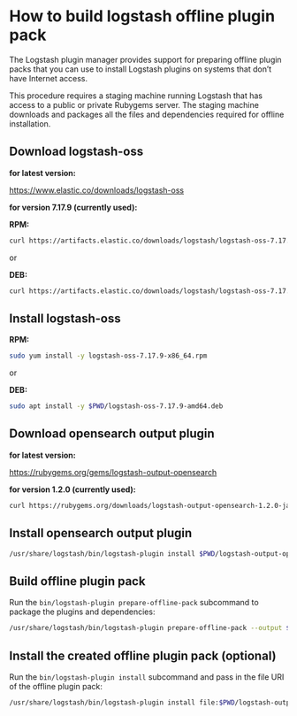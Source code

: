 # How to build logstash offline plugin pack

The Logstash plugin manager provides support for preparing offline plugin packs that you can use to install Logstash plugins on systems that don’t have Internet access.

This procedure requires a staging machine running Logstash that has access to a public or private Rubygems server. The staging machine downloads and packages all the files and dependencies required for offline installation.

## Download logstash-oss

**for latest version:**

https://www.elastic.co/downloads/logstash-oss

**for version 7.17.9 (currently used):**

**RPM:**
```sh
curl https://artifacts.elastic.co/downloads/logstash/logstash-oss-7.17.9-x86_64.rpm --output logstash-oss-7.17.9-x86_64.rpm
```

or 

**DEB:**
```sh
curl https://artifacts.elastic.co/downloads/logstash/logstash-oss-7.17.9-amd64.deb --output logstash-oss-7.17.9-amd64.deb
```

## Install logstash-oss

**RPM:**
```sh
sudo yum install -y logstash-oss-7.17.9-x86_64.rpm
```

or 

**DEB:**
```sh
sudo apt install -y $PWD/logstash-oss-7.17.9-amd64.deb
```

## Download opensearch output plugin

**for latest version:**

https://rubygems.org/gems/logstash-output-opensearch

**for version 1.2.0 (currently used):**

```sh
curl https://rubygems.org/downloads/logstash-output-opensearch-1.2.0-java.gem --output logstash-output-opensearch-1.2.0-java.gem
```

## Install opensearch output plugin

```sh
/usr/share/logstash/bin/logstash-plugin install $PWD/logstash-output-opensearch-1.2.0-java.gem
```

## Build offline plugin pack

Run the `bin/logstash-plugin prepare-offline-pack` subcommand to package the plugins and dependencies:

```sh
/usr/share/logstash/bin/logstash-plugin prepare-offline-pack --output $PWD/logstash-output-plugin-offline-7.17.9.zip logstash-output-opensearch
```

## Install the created offline plugin pack (optional)

Run the `bin/logstash-plugin install` subcommand and pass in the file URI of the offline plugin pack:

```sh
/usr/share/logstash/bin/logstash-plugin install file:$PWD/logstash-output-plugin-offline-7.17.9.zip
```